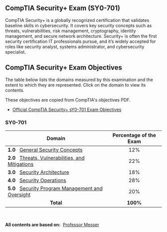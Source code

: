 ## CompTIA Security+ Exam (SY0-701)

CompTIA Security+ is a globally recognized certification that validates baseline skills in cybersecurity. It covers key security concepts such as threats, vulnerabilities, risk management, cryptography, identity management, and secure network architecture. Security+ is often the first security certification IT professionals pursue, and it’s widely accepted for roles like security analyst, systems administrator, and cybersecurity specialist.

## CompTIA Security+ Exam Objectives

The table below lists the domains measured by this examination and the extent to which they are represented. Click on the domain to view its contents.

These objectives are copied from CompTIA's objectives PDF.

- [Official CompTIA Security+ sY0-701 Exam Objectives](https://assets.ctfassets.net/82ripq7fjls2/6TYWUym0Nudqa8nGEnegjG/0f9b974d3b1837fe85ab8e6553f4d623/CompTIA-Security-Plus-SY0-701-Exam-Objectives.pdf)


### SY0-701

| Domain                                      | Percentage of the Exam |
|---------------------------------------------|:-----------------------:|
| **1.0** &nbsp;&nbsp;[General Security Concepts]() | 12% |
| **2.0** &nbsp;&nbsp;[Threats, Vulnerabilities, and Mitigations]() | 22% |
| **3.0** &nbsp;&nbsp;[Security Architecture]() | 18% |
| **4.0** &nbsp;&nbsp;[Security Operations]() | 28% |
| **5.0** &nbsp;&nbsp;[Security Program Management and Oversight]() | 20% |
| <div align="center">**Total**</div> | **100%** |

<br>

**All contents are based on:** &nbsp;[Professor Messer](https://www.professormesser.com/)